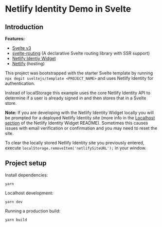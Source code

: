 # Netlify Identity Demo in Svelte

## Introduction

**Features:**

- [Svelte v3](https://svelte.dev/)
- [svelte-routing](https://github.com/EmilTholin/svelte-routing) (A declarative Svelte routing library with SSR support)
- [Netlify Identiy Widget](https://github.com/netlify/netlify-identity-widget/)
- [Netlify](https://www.netlify.com) (hosting)

This project was bootstrapped with the starter Svelte template by running `npx degit sveltejs/template <PROJECT_NAME>` and uses Netlify Identity for authentication.

Instead of localStorage this example uses the core Netlify Identity API to determine if a user is already signed in and then stores that in a Svelte store.

**Note:** If you are developing with the Netlify Identity Widget locally you will be prompted for a deployed Netlify Identity site (more info in the [Localhost section](https://github.com/netlify/netlify-identity-widget#localhost) of the Netlify Identity Widget README). Sometimes this causes issues with email verification or confirmation and you may need to reset the site.

To clear the locally stored Netlify Identity site you previously entered, execute `localStorage.removeItem('netlifySiteURL');` in your window.

## Project setup

Install dependencies:

```
yarn
```

Localhost development:

```
yarn dev
```

Running a production build:

```
yarn build
```